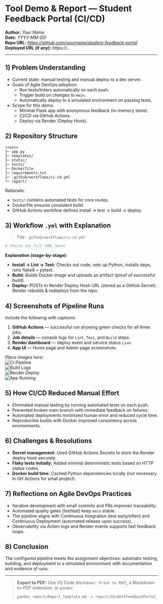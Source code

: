 
# Tool Demo & Report — Student Feedback Portal (CI/CD)

**Author:** _Your Name_  
**Date:** _YYYY-MM-DD_  
**Repo URL:** _https://github.com/yourname/student-feedback-portal_  
**Deployed URL (if any):** _https://..._

---

## 1) Problem Understanding

- Current state: manual testing and manual deploy to a dev server.  
- Goals of Agile DevOps adoption:
  - Run tests/linters automatically on each push.
  - Trigger build on changes to `main`.
  - Automatically deploy to a simulated environment on passing tests.
- Scope for this demo:
  - Minimal Flask app with anonymous feedback (in-memory store).
  - CI/CD via GitHub Actions.
  - Deploy via Render (Deploy Hook).

## 2) Repository Structure

```
<root>
├─ app.py
├─ templates/
├─ static/
├─ tests/
├─ Dockerfile
├─ requirements.txt
├─ .github/workflows/ci-cd.yml
└─ report/
```

Rationale:
- `tests/` contains automated tests for core routes.
- Dockerfile ensures consistent build.
- GitHub Actions workflow defines install → test → build → deploy.

## 3) Workflow `.yml` with Explanation

> File: `.github/workflows/ci-cd.yml`

```yaml
# (Paste the full YAML here)
```

**Explanation (stage-by-stage):**
- **Install → Lint → Test:** Checks out code, sets up Python, installs deps, runs flake8 + pytest.
- **Build:** Builds Docker image and uploads as artifact (proof of successful build).
- **Deploy:** POSTs to Render Deploy Hook URL (stored as a GitHub Secret). Render rebuilds & redeploys from the repo.

## 4) Screenshots of Pipeline Runs

Include the following with captions:
1. **GitHub Actions** — successful run showing green checks for all three jobs.
2. **Job details** — console logs for `Lint`, `Test`, and `Build` steps.
3. **Render dashboard** — deploy event and service status `Live`.
4. **App UI** — Home page and Admin page screenshots.

_Place images here:_  
![CI Pipeline](./images/ci-pipeline.png)  
![Build Logs](./images/build-logs.png)  
![Render Deploy](./images/render-deploy.png)  
![App Running](./images/app-running.png)

## 5) How CI/CD Reduced Manual Effort

- Eliminated manual testing by running automated tests on each push.
- Prevented broken main branch with immediate feedback on failures.
- Automated deployments minimized human error and reduced cycle time.
- Reproducible builds with Docker improved consistency across environments.

## 6) Challenges & Resolutions

- **Secret management:** Used GitHub Actions Secrets to store the Render deploy hook securely.
- **Flaky tests initially:** Added minimal deterministic tests based on HTTP status codes.
- **Docker build time:** Cached Python dependencies locally (not necessary in GH Actions for small project).

## 7) Reflections on Agile DevOps Practices

- Iterative development with small commits and PRs improves traceability.
- Automated quality gates (lint/test) keep `main` stable.
- The pipeline aligns with Continuous Integration (test early/often) and Continuous Deployment (automated release upon success).
- Observability via Action logs and Render events supports fast feedback loops.

## 8) Conclusion

The configured pipeline meets the assignment objectives: automatic testing, building, and deployment to a simulated environment with documentation and evidence of runs.

---

> **Export to PDF:** Use VS Code (`Markdown: Print to PDF`), a Markdown-to-PDF extension, or `pandoc`:
> ```bash
> pandoc report/Report_Template.md -o report/StudentFeedbackPortal_Report.pdf
> ```
